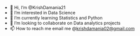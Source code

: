 - 👋 Hi, I’m @KrishDamania21
- 👀 I’m interested in Data Science
- 🌱 I’m currently learning Statistics and Python
- 💞️ I’m looking to collaborate on Data analytics projects
- 📫 How to reach me email me @krishdamania02@gmail.com

<!---
KrishDamania21/KrishDamania21 is a ✨ special ✨ repository because its `README.md` (this file) appears on your GitHub profile.
You can click the Preview link to take a look at your changes.
--->
